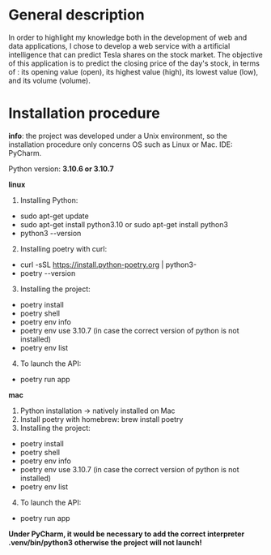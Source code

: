 # General description

In order to highlight my knowledge both in the development of web and data applications, I chose to develop a web service with a artificial intelligence that can predict Tesla shares on the stock market. The objective of this application is to predict the closing price of the day's stock, in terms of : its opening value (open), its highest value (high), its lowest value (low), and its volume (volume).

# Installation procedure

**info**: the project was developed under a Unix environment, so the installation procedure
only concerns OS such as Linux or Mac.
IDE: PyCharm.

Python version: **3.10.6 or 3.10.7**

**linux**
1) Installing Python:
* sudo apt-get update
* sudo apt-get install python3.10 or sudo apt-get install python3
* python3 --version
2) Installing poetry with curl:
* curl -sSL https://install.python-poetry.org | python3-
* poetry --version
3) Installing the project:
* poetry install
* poetry shell
* poetry env info
* poetry env use 3.10.7 (in case the correct version of python is not installed)
* poetry env list
4) To launch the API:
* poetry run app

**mac**
1) Python installation -> natively installed on Mac
2) Install poetry with homebrew: brew install poetry
3) Installing the project:
* poetry install
* poetry shell
* poetry env info
* poetry env use 3.10.7 (in case the correct version of python is not installed)
* poetry env list
4) To launch the API:
* poetry run app

**Under PyCharm, it would be necessary to add the correct interpreter .venv/bin/python3 otherwise the project
will not launch!**
